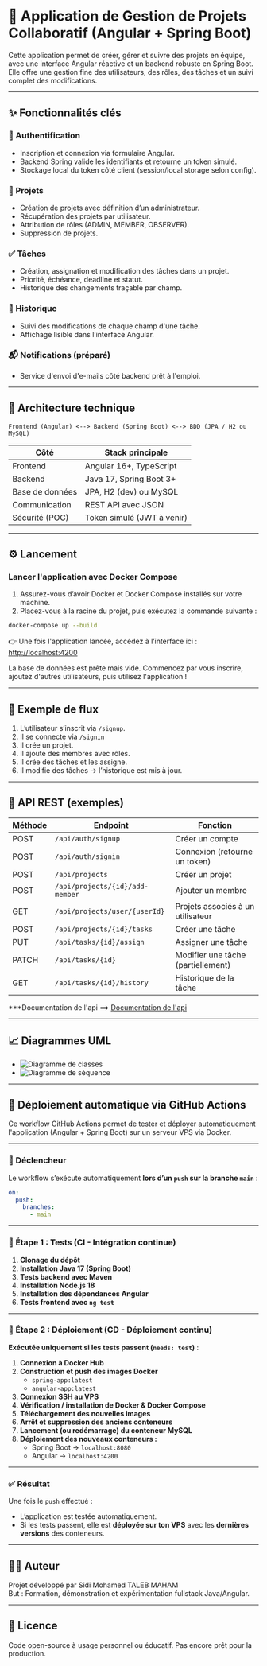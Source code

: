 # 💼 Application de Gestion de Projets Collaboratif (Angular + Spring Boot)

Cette application permet de créer, gérer et suivre des projets en équipe, avec une interface Angular réactive et un backend robuste en Spring Boot. Elle offre une gestion fine des utilisateurs, des rôles, des tâches et un suivi complet des modifications.

---

## ✨ Fonctionnalités clés

### 🔐 Authentification
- Inscription et connexion via formulaire Angular.
- Backend Spring valide les identifiants et retourne un token simulé.
- Stockage local du token côté client (session/local storage selon config).

### 📁 Projets
- Création de projets avec définition d’un administrateur.
- Récupération des projets par utilisateur.
- Attribution de rôles (ADMIN, MEMBER, OBSERVER).
- Suppression de projets.

### ✅ Tâches
- Création, assignation et modification des tâches dans un projet.
- Priorité, échéance, deadline et statut.
- Historique des changements traçable par champ.

### 📜 Historique
- Suivi des modifications de chaque champ d'une tâche.
- Affichage lisible dans l’interface Angular.

### 📬 Notifications (préparé)
- Service d'envoi d'e-mails côté backend prêt à l'emploi.

---

## 🧱 Architecture technique

```plaintext
Frontend (Angular) <--> Backend (Spring Boot) <--> BDD (JPA / H2 ou MySQL)
```

| Côté             | Stack principale             |
|------------------|------------------------------|
| Frontend         | Angular 16+, TypeScript      |
| Backend          | Java 17, Spring Boot 3+      |
| Base de données  | JPA, H2 (dev) ou MySQL       |
| Communication    | REST API avec JSON           |
| Sécurité (POC)   | Token simulé (JWT à venir)   |

---

## ⚙️ Lancement

### Lancer l'application avec Docker Compose

1. Assurez-vous d’avoir Docker et Docker Compose installés sur votre machine.
2. Placez-vous à la racine du projet, puis exécutez la commande suivante :

```bash
docker-compose up --build
```

👉 Une fois l'application lancée, accédez à l’interface ici : [http://localhost:4200](http://localhost:4200)

La base de données est prête mais vide. Commencez par vous inscrire, ajoutez d'autres utilisateurs, puis utilisez l'application !

---

## 🔁 Exemple de flux

1. L’utilisateur s’inscrit via `/signup`.
2. Il se connecte via `/signin`
3. Il crée un projet.
4. Il ajoute des membres avec rôles.
5. Il crée des tâches et les assigne.
6. Il modifie des tâches → l’historique est mis à jour.

---

## 📑 API REST (exemples)

| Méthode | Endpoint                         | Fonction                            |
|---------|----------------------------------|-------------------------------------|
| POST    | `/api/auth/signup`              | Créer un compte                     |
| POST    | `/api/auth/signin`              | Connexion (retourne un token)       |
| POST    | `/api/projects`                 | Créer un projet                     |
| POST    | `/api/projects/{id}/add-member` | Ajouter un membre                   |
| GET     | `/api/projects/user/{userId}`   | Projets associés à un utilisateur   |
| POST    | `/api/projects/{id}/tasks`      | Créer une tâche                     |
| PUT     | `/api/tasks/{id}/assign`        | Assigner une tâche                  |
| PATCH   | `/api/tasks/{id}`               | Modifier une tâche (partiellement)  |
| GET     | `/api/tasks/{id}/history`       | Historique de la tâche              |

***Documentation de l'api ==> [Documentation de l'api](doc_api.md)

---

## 📈 Diagrammes UML

- ![Diagramme de classes](/uml/class-diagram.png)
- ![Diagramme de séquence](/uml/sequence-diagram.png)

---
## 🚀 Déploiement automatique via GitHub Actions

Ce workflow GitHub Actions permet de tester et déployer automatiquement l'application (Angular + Spring Boot) sur un serveur VPS via Docker.

---

### 🔁 Déclencheur

Le workflow s’exécute automatiquement **lors d’un `push` sur la branche `main`** :

```yaml
on:
  push:
    branches:
      - main
```

---

### 🧪 Étape 1 : Tests (CI - Intégration continue)

1. **Clonage du dépôt**
2. **Installation Java 17 (Spring Boot)**
3. **Tests backend avec Maven**
4. **Installation Node.js 18**
5. **Installation des dépendances Angular**
6. **Tests frontend avec `ng test`**

---

### 🚀 Étape 2 : Déploiement (CD - Déploiement continu)

**Exécutée uniquement si les tests passent (`needs: test`)** :

1. **Connexion à Docker Hub**
2. **Construction et push des images Docker**
   - `spring-app:latest`
   - `angular-app:latest`
3. **Connexion SSH au VPS**
4. **Vérification / installation de Docker & Docker Compose**
5. **Téléchargement des nouvelles images**
6. **Arrêt et suppression des anciens conteneurs**
7. **Lancement (ou redémarrage) du conteneur MySQL**
8. **Déploiement des nouveaux conteneurs :**
   - Spring Boot → `localhost:8080`
   - Angular → `localhost:4200`

---

### ✅ Résultat

Une fois le `push` effectué :
- L’application est testée automatiquement.
- Si les tests passent, elle est **déployée sur ton VPS** avec les **dernières versions** des conteneurs.

---
## 👨‍💻 Auteur

Projet développé par Sidi Mohamed TALEB MAHAM  
But : Formation, démonstration et expérimentation fullstack Java/Angular.

---

## 📝 Licence

Code open-source à usage personnel ou éducatif. Pas encore prêt pour la production.
